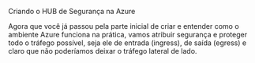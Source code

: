 Criando o HUB de Segurança na Azure

Agora que você já passou pela parte inicial de criar e entender como o ambiente Azure funciona na prática, vamos atribuir segurança e proteger todo o tráfego possível, seja ele de entrada (ingress), de saída (egress) e claro que não poderíamos deixar o tráfego lateral de lado.
